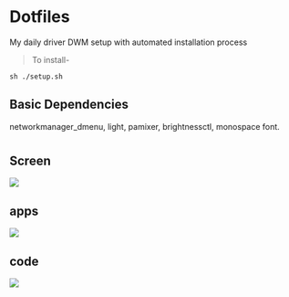 # Dotfiles
My daily driver DWM setup with automated installation process

> To install-

``` sh ./setup.sh ```

## Basic Dependencies
networkmanager_dmenu,
light,
pamixer,
brightnessctl,
monospace font.
# 
## Screen
![](https://github.com/FIRSTB0SS/dwm-default/blob/main/screen.png)

## apps
![](https://github.com/FIRSTB0SS/dwm-default/blob/main/apps.png)

## code
![](https://github.com/FIRSTB0SS/dwm-default/blob/main/code.png)
